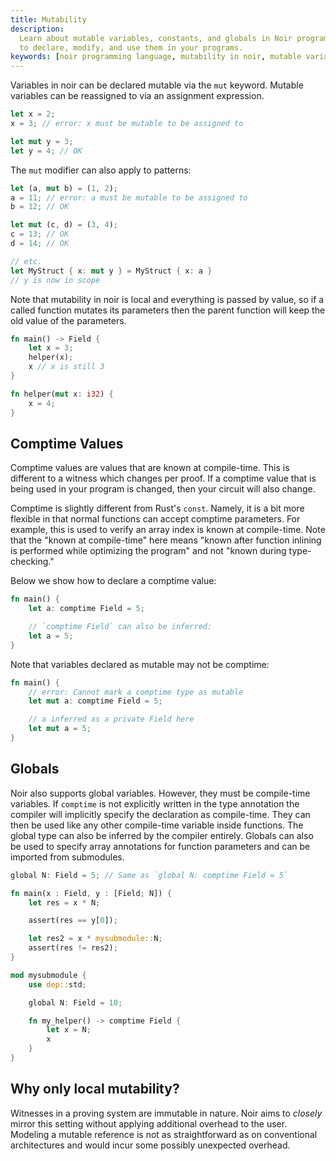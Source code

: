 ```yaml
---
title: Mutability
description:
  Learn about mutable variables, constants, and globals in Noir programming language. Discover how
  to declare, modify, and use them in your programs.
keywords: [noir programming language, mutability in noir, mutable variables, constants, globals]
---
```


Variables in noir can be declared mutable via the `mut` keyword. Mutable variables can be reassigned
to via an assignment expression.

```rust
let x = 2;
x = 3; // error: x must be mutable to be assigned to

let mut y = 3;
let y = 4; // OK
```

The `mut` modifier can also apply to patterns:

```rust
let (a, mut b) = (1, 2);
a = 11; // error: a must be mutable to be assigned to
b = 12; // OK

let mut (c, d) = (3, 4);
c = 13; // OK
d = 14; // OK

// etc.
let MyStruct { x: mut y } = MyStruct { x: a }
// y is now in scope
```

Note that mutability in noir is local and everything is passed by value, so if a called function
mutates its parameters then the parent function will keep the old value of the parameters.

```rust
fn main() -> Field {
    let x = 3;
    helper(x);
    x // x is still 3
}

fn helper(mut x: i32) {
    x = 4;
}
```

## Comptime Values

Comptime values are values that are known at compile-time. This is different to a witness
which changes per proof. If a comptime value that is being used in your program is changed, then your
circuit will also change.

Comptime is slightly different from Rust's `const`. Namely, it is a bit more flexible in that normal functions can accept comptime parameters. For example, this is used to verify an array index is known at compile-time. Note that the "known at compile-time" here means "known after function inlining is performed while optimizing the program" and not "known during type-checking."

Below we show how to declare a comptime value:

```rust
fn main() {
    let a: comptime Field = 5;

    // `comptime Field` can also be inferred:
    let a = 5;
}
```

Note that variables declared as mutable may not be comptime:

```rust
fn main() {
    // error: Cannot mark a comptime type as mutable
    let mut a: comptime Field = 5;

    // a inferred as a private Field here
    let mut a = 5;
}
```

## Globals

Noir also supports global variables. However, they must be compile-time variables. If `comptime` is
not explicitly written in the type annotation the compiler will implicitly specify the declaration
as compile-time. They can then be used like any other compile-time variable inside functions. The
global type can also be inferred by the compiler entirely. Globals can also be used to specify array
annotations for function parameters and can be imported from submodules.

```rust
global N: Field = 5; // Same as `global N: comptime Field = 5`

fn main(x : Field, y : [Field; N]) {
    let res = x * N;

    assert(res == y[0]);

    let res2 = x * mysubmodule::N;
    assert(res != res2);
}

mod mysubmodule {
    use dep::std;

    global N: Field = 10;

    fn my_helper() -> comptime Field {
        let x = N;
        x
    }
}
```

## Why only local mutability?

Witnesses in a proving system are immutable in nature. Noir aims to _closely_ mirror this setting
without applying additional overhead to the user. Modeling a mutable reference is not as
straightforward as on conventional architectures and would incur some possibly unexpected overhead.
